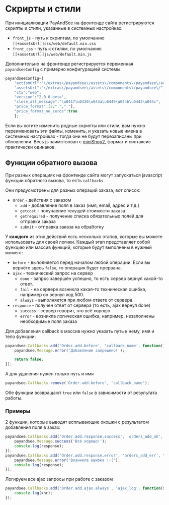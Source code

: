 # Скрирты и стили

При инициализации PayAndSee на фронтенде сайта регистрируются скрипты и стили, указанные в системных настройках:

* `front_js` - путь к скриптам, по умолчанию `[[+assetsUrl]]css/web/default.min.css`
* `front_css` - путь к стилям, по умолчанию `[[+assetsUrl]]js/web/default.min.js`

Дополнительно на фронтенде регистрируется переменная `payandseeConfig` с примерно конфигурацией системы:

```php
payandseeConfig={
    "actionUrl":"\/extras\/payandsee\/assets\/components\/payandsee\/action.php",
    "assetsUrl":"\/extras\/payandsee\/assets\/components\/payandsee\/",
    "ctx":"web",
    "version":"2.0.0-beta",
    "close_all_message":"\u0417\u0430\u043a\u0440\u044b\u0442\u044c",
    "price_format":[2,"."," "],
    "price_format_no_zeros":true
    };
```

Если вы хотите изменить родные скрипты или стили, вам нужно переименовать эти файлы, изменить, и указать новые имена в системных настройках - тогда они не будут перезаписаны при обновлении.
Весь js заимствован с [miniShop2][01020302], формат и синтаксис практически одинаков.

## Функции обратного вызова

При разных операциях на фронтенде сайта могут запускаться javascript функции обратного вызова, то есть `callbacks`.

Они предусмотрены для разных операций заказа, вот список:

* `Order` - действия с заказом
  * `add` - добавление поля в заказ (имя, email, адрес и т.д.)
  * `getcost` - получаение текущей стоимости заказа
  * `getrequired` - получение списка обязательных полей для отправки заказа
  * `submit` - отправка заказа на обработку

У **каждого** из этих действий есть несколько этапов, которые вы можете использовать для своей логики.
Каждый этап представляет собой функцию или массив функций, которые будут выполнены в нужный момент:

* `before` - выполняется перед началом любой операции. Если вы вернёте здесь `false`, то операция будет прервана.
* `ajax` - технический запрос на сервер
  * `done` - запрос завершён успешно, то есть сервер вернул какой-то ответ.
  * `fail` - на сервере возникла какая-то техническая ошибка, например он вернул код 500.
  * `always` - выполняется при любом ответе от сервера.
* `response` - получен ответ от сервера (то есть, ajax вернул done)
  * `success` - сервер говорит, что всё хорошо
  * `error` - возникла логическая ошибка, например, незаполнены необходимые поля заказа

Для добавления callback в массив нужно указать путь к нему, имя и тело функции:

```javascript
payandsee.Callbacks.add('Order.add.before', 'callback_name', function() {
    payandsee.Message.error('Добавление запрещено!');

    return false;
});
```

А для удаления нужен только путь и имя

```javascript
payandsee.Callbacks.remove('Order.add.before', 'callback_name');
```

Обе функции возвращают `true` или `false` в зависимости от результата работы.

### Примеры

2 функции, которые выводят всплывающие окошки с результатом добавления поля в заказ:

```javascript
payandsee.Callbacks.add('Order.add.response.success', 'orders_add_ok', function(response) {
    payandsee.Message.success('Всё хорошо!');
    console.log(response);
});
payandsee.Callbacks.add('Order.add.response.error', 'orders_add_err', function(response) {
    payandsee.Message.error('Возникла ошибка :-(');
    console.log(response);
});
```

Логируем все ajax запросы при работе с заказом

```javascript
payandsee.Callbacks.add('Order.add.ajax.always', 'ajax_log', function(xhr) {
    console.log(xhr);
});
```

[01020205]: /components/minishop2/snippets/msgetorder
[01020302]: /components/minishop2/development/scripts-and-styles
